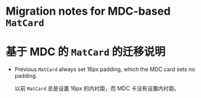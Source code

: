 # Migration notes for MDC-based `MatCard`

# 基于 MDC 的 `MatCard` 的迁移说明

* Previous `MatCard` always set 16px padding, which the MDC card sets no padding.

  以前 `MatCard` 总是设置 16px 的内衬距，而 MDC 卡没有设置内衬距。
